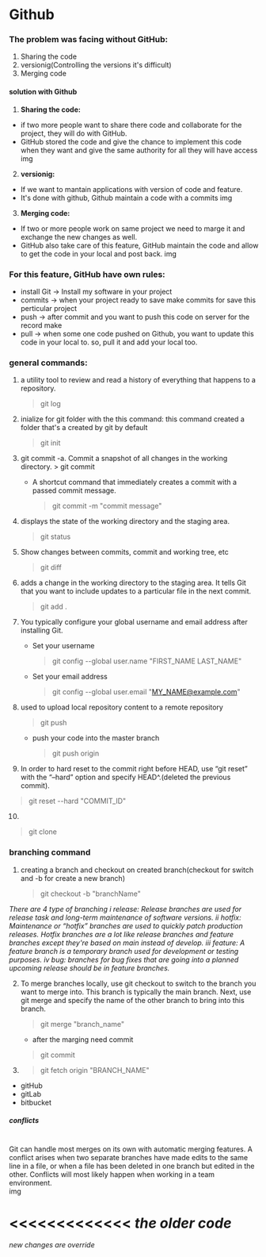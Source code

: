 # Github

### The problem was facing without GitHub:
1. Sharing the code
2. versionig(Controlling the versions it's difficult)
3. Merging code

#### solution with Github
1. **Sharing the code:**
  - if two more people want to share there code and collaborate for the project, they will do with GitHub.
  - GitHub stored the code and give the chance to implement this code when they want and give the same authority for all they will have access
  img

2. **versionig:**
 - If we want to mantain applications with version of code and feature.
 - It's done with github, Github maintain a code with a commits
 img

3. **Merging code:**
 - If two or more people work on same project we need to marge it and exchange the new changes as well.
 - GitHub also take care of this feature, GitHub maintain the code and allow to get the code in your local and post back.
 img


### For this feature, GitHub have own rules:
- install Git -> Install my software in your project
- commits -> when your project ready to save make commits for save this perticular project
- push -> after commit and you want to push this code on server for the record make
- pull -> when some one code pushed on Github, you want to update this code in your local to. so, pull it and add your local too.



### general commands:
1. a utility tool to review and read a history of everything that happens to a repository.
    > git log

2. inialize for git folder with the this command: this command created a folder that's a created by git by default
    > git init
    
3. git commit -a. Commit a snapshot of all changes in the working directory.
       > git commit
   - A shortcut command that immediately creates a commit with a passed commit message.
       >  git commit -m "commit message"

4. displays the state of the working directory and the staging area.
    > git status

5. Show changes between commits, commit and working tree, etc
    > git diff

6. adds a change in the working directory to the staging area. It tells Git that you want to include updates to a particular file in the next commit. 
    > git add .

7. You typically configure your global username and email address after installing Git.
   - Set your username
       > git config --global user.name "FIRST_NAME LAST_NAME"
   - Set your email address
       > git config --global user.email "MY_NAME@example.com"

8. used to upload local repository content to a remote repository
     > git push
   - push your code into the master branch
     > git push origin

9. In order to hard reset to the commit right before HEAD, use “git reset” with the “–hard” option and specify HEAD^.(deleted the previous commit).
  > git reset --hard "COMMIT_ID"

10. 
  > git clone



### branching command
1. creating a branch and checkout on created branch(checkout for switch and -b for create a new branch)
   > git checkout -b "branchName"

*There are 4 type of branching*
  *i release: Release branches are used for release task and long-term maintenance of software versions.*
  *ii hotfix: Maintenance or “hotfix” branches are used to quickly patch production releases. Hotfix branches are a lot like release branches and feature branches except they're based on main instead of develop.*
  *iii feature: A feature branch is a temporary branch used for development or testing purposes.*
  *iv bug: branches for bug fixes that are going into a planned upcoming release should be in feature branches.* 

2. To merge branches locally, use git checkout to switch to the branch you want to merge into. This branch is typically the main branch. Next, use git merge and specify the name of the other branch to bring into this branch.
   > git merge "branch_name"
   - after the marging need commit
   > git commit 

3. 
   > git fetch origin "BRANCH_NAME"


- gitHub
- gitLab
- bitbucket

##### conflicts
<br>
Git can handle most merges on its own with automatic merging features. A conflict arises when two separate branches have made edits to the same line in a file, or when a file has been deleted in one branch but edited in the other. Conflicts will most likely happen when working in a team environment.
<br>
   img

<<<<<<<<<<<<<
*the older code*
=============
*new changes are override*
>>>>>>>>>>>>>>








